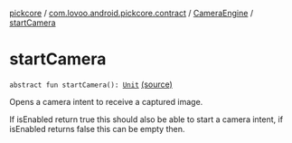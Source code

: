 [pickcore](../../index.md) / [com.lovoo.android.pickcore.contract](../index.md) / [CameraEngine](index.md) / [startCamera](./start-camera.md)

# startCamera

`abstract fun startCamera(): `[`Unit`](https://kotlinlang.org/api/latest/jvm/stdlib/kotlin/-unit/index.html) [(source)](https://github.com/lovoo/android-pickpic/blob/master/pickcore/pickcore/src/main/kotlin/com/lovoo/android/pickcore/contract/CameraEngine.kt#L44)

Opens a camera intent to receive a captured image.

If isEnabled return true this should also be able to start a camera intent,
if isEnabled returns false this can be empty then.

